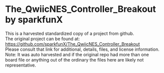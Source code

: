 
# The_QwiicNES_Controller_Breakout by sparkfunX  
This is a harvested standardized copy of a project from github.  
The original project can be found at:  
https://github.com/sparkfunX/The_QwiicNES_Controller_Breakout  
Please consult that link for additional, details, files, and license information.  
Note: It was auto harvested and if the original repo had more than one board file or anything out of the ordinary the files here are likely not representative.  
    